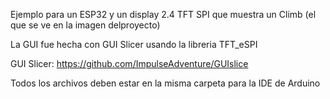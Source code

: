 Ejemplo para un ESP32 y un display 2.4 TFT SPI que muestra un Climb (el que se ve en la imagen delproyecto)

La GUI fue hecha con GUI Slicer usando la libreria TFT_eSPI

GUI Slicer: https://github.com/ImpulseAdventure/GUIslice

Todos los archivos deben estar en la misma carpeta para la IDE de Arduino


